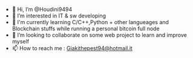 - 👋 Hi, I’m @Houdini9494
- 👀 I’m interested in IT & sw developing
- 🌱 I'm currently learning C/C++,Python + other langueages and Blockchain stuffs while running a personal bitcoin full node
- 💞️ I’m looking to collaborate on some web project to learn and improve myself
- 📫 How to reach me : Giakithepest94@hotmail.it

<!---
Houdini9494/Houdini9494 is a ✨ special ✨ repository because its `README.md` (this file) appears on your GitHub profile.
You can click the Preview link to take a look at your changes.
--->
